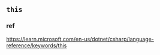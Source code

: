 ## `this`



### ref
https://learn.microsoft.com/en-us/dotnet/csharp/language-reference/keywords/this
